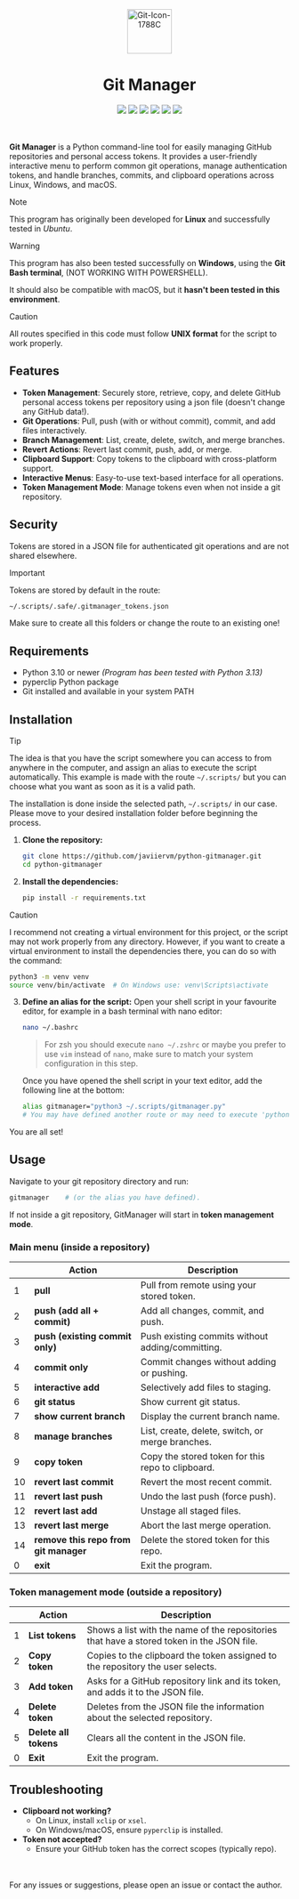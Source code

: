 <div align="center">
  <img width="80" height="80" alt="Git-Icon-1788C" src="https://github.com/user-attachments/assets/a0385a6f-6304-40c2-af95-3c76da4b5cee" />
  <h1 align="center">Git Manager</h1>

  <!-- Badges -->
  <img src="https://img.shields.io/badge/license-MIT-blue" />
  <img src="https://img.shields.io/github/last-commit/javiiervm/GitManager" />
  <img src="https://img.shields.io/badge/python-3.10%2B-yellow" />
  <img src="https://img.shields.io/badge/platform-linux%20%7C%20windows%20%7C%20macos-lightgrey" />
  <img src="https://img.shields.io/github/languages/count/javiiervm/GitManager" />
  <img src="https://img.shields.io/github/languages/top/javiiervm/GitManager" />
</div>
<br /><br />

**Git Manager** is a Python command-line tool for easily managing GitHub repositories and personal access tokens. It provides a user-friendly interactive menu to perform common git operations, manage authentication tokens, and handle branches, commits, and clipboard operations across Linux, Windows, and macOS.
> [!NOTE]
> This program has originally been developed for **Linux** and successfully tested in *Ubuntu*.

> [!WARNING]
> This program has also been tested successfully on **Windows**, using the **Git Bash terminal**, (NOT WORKING WITH POWERSHELL).
>
> It should also be compatible with macOS, but it **hasn't been tested in this environment**.

> [!CAUTION]
> All routes specified in this code must follow **UNIX format** for the script to work properly.

## Features
* **Token Management**: Securely store, retrieve, copy, and delete GitHub personal access tokens per repository using a json file (doesn't change any GitHub data!).
* **Git Operations**: Pull, push (with or without commit), commit, and add files interactively.
* **Branch Management**: List, create, delete, switch, and merge branches.
* **Revert Actions**: Revert last commit, push, add, or merge.
* **Clipboard Support**: Copy tokens to the clipboard with cross-platform support.
* **Interactive Menus**: Easy-to-use text-based interface for all operations.
* **Token Management Mode**: Manage tokens even when not inside a git repository.

## Security
Tokens are stored in a JSON file for authenticated git operations and are not shared elsewhere.

> [!IMPORTANT]
> Tokens are stored by default in the route:
> ```bash
> ~/.scripts/.safe/.gitmanager_tokens.json
> ```
> Make sure to create all this folders or change the route to an existing one!

## Requirements
* Python 3.10 or newer *(Program has been tested with Python 3.13)*
* pyperclip Python package
* Git installed and available in your system PATH

## Installation
> [!TIP]
> The idea is that you have the script somewhere you can access to from anywhere in the computer, and assign an alias to execute the script automatically. This example is made with the route `~/.scripts/` but you can choose what you want as soon as it is a valid path.

The installation is done inside the selected path, `~/.scripts/` in our case. Please move to your desired installation folder before beginning the process.

1. **Clone the repository:**
   ```bash
   git clone https://github.com/javiiervm/python-gitmanager.git
   cd python-gitmanager
   ```

2. **Install the dependencies:**
   ```bash
   pip install -r requirements.txt
   ```

 > [!CAUTION]
 > I recommend not creating a virtual environment for this project, or the script may not work properly from any directory. However, if you want to create a virtual environment to install the dependencies there, you can do so with the command:
 >
 > ```bash
 > python3 -m venv venv
 > source venv/bin/activate  # On Windows use: venv\Scripts\activate
 > ```

3. **Define an alias for the script:**
   Open your shell script in your favourite editor, for example in a bash terminal with nano editor:
   ```bash
   nano ~/.bashrc
   ```
   > For zsh you should execute `nano ~/.zshrc` or maybe you prefer to use `vim` instead of `nano`, make sure to match your system configuration in this step.
   
   Once you have opened the shell script in your text editor, add the following line at the bottom:
   ```bash
   alias gitmanager="python3 ~/.scripts/gitmanager.py"
   # You may have defined another route or may need to execute 'python' instead of 'python3', depending on your installation and OS
   ```

You are all set!

## Usage
Navigate to your git repository directory and run:
```bash
gitmanager    # (or the alias you have defined).
```
If not inside a git repository, GitManager will start in **token management mode**.

### Main menu (inside a repository)
|  | Action                            | Description                                                        |
|-----|-----------------------------------|--------------------------------------------------------------------|
| 1   | **pull**                          | Pull from remote using your stored token.                          |
| 2   | **push (add all + commit)**       | Add all changes, commit, and push.                                 |
| 3   | **push (existing commit only)**   | Push existing commits without adding/committing.                   |
| 4   | **commit only**                   | Commit changes without adding or pushing.                          |
| 5   | **interactive add**               | Selectively add files to staging.                                  |
| 6   | **git status**                    | Show current git status.                                           |
| 7   | **show current branch**           | Display the current branch name.                                   |
| 8   | **manage branches**               | List, create, delete, switch, or merge branches.                   |
| 9   | **copy token**                    | Copy the stored token for this repo to clipboard.                  |
| 10  | **revert last commit**            | Revert the most recent commit.                                     |
| 11  | **revert last push**              | Undo the last push (force push).                                   |
| 12  | **revert last add**               | Unstage all staged files.                                          |
| 13  | **revert last merge**             | Abort the last merge operation.                                    |
| 14  | **remove this repo from git manager** | Delete the stored token for this repo.                        |
| 0   | **exit**                          | Exit the program.                                                  |

### Token management mode (outside a repository)
|  | Action                            | Description                                                        |
|-----|-----------------------------------|--------------------------------------------------------------------|
| 1   | **List tokens**                          | Shows a list with the name of the repositories that have a stored token in the JSON file.                        |
| 2   | **Copy token**       | Copies to the clipboard the token assigned to the repository the user selects.                               |
| 3   | **Add token**   | Asks for a GitHub repository link and its token, and adds it to the JSON file.                 |
| 4   | **Delete token**                   | Deletes from the JSON file the information about the selected repository.                        |
| 5   | **Delete all tokens**               | Clears all the content in the JSON file.                               
| 0   | **Exit**                          | Exit the program.                                                  |

## Troubleshooting
* **Clipboard not working?**
  * On Linux, install `xclip` or `xsel`.
  * On Windows/macOS, ensure `pyperclip` is installed.
* **Token not accepted?**
  * Ensure your GitHub token has the correct scopes (typically repo).

<br /><br />
For any issues or suggestions, please open an issue or contact the author.
